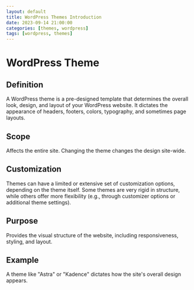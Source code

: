 ```yaml
---
layout: default
title: WordPress Themes Introduction
date: 2023-09-14 21:00:00
categories: [themes, wordpress]
tags: [wordpress, themes]
---
```


# WordPress Theme
## Definition
A WordPress theme is a pre-designed template that determines the overall look, design, and layout of your WordPress website. It dictates the appearance of headers, footers, colors, typography, and sometimes page layouts.
## Scope
Affects the entire site. Changing the theme changes the design site-wide.
## Customization
Themes can have a limited or extensive set of customization options, depending on the theme itself. Some themes are very rigid in structure, while others offer more flexibility (e.g., through customizer options or additional theme settings).
## Purpose
Provides the visual structure of the website, including responsiveness, styling, and layout.
## Example
A theme like "Astra" or "Kadence" dictates how the site's overall design appears.